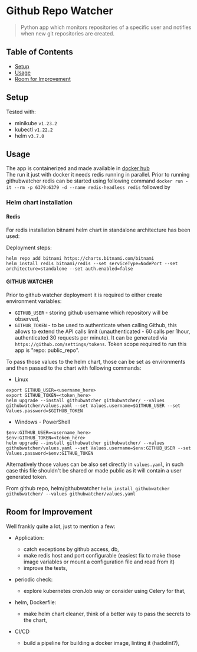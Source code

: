 # Github Repo Watcher
> Python app which monitors repositories of a specific user and notifies when new git repositories are created.

## Table of Contents
* [Setup](#setup)
* [Usage](#usage)
* [Room for Improvement](#room-for-improvement)
<!-- * [License](#license) -->

## Setup
Tested with:
- minikube `v1.23.2`
- kubectl  `v1.22.2`
- helm     `v3.7.0`

## Usage

The app is containerized and made available in [docker hub](https://hub.docker.com/repository/docker/pmuzyka/githubwatcher)  
The run it just with docker it needs redis running in parallel. Prior to running githubwatcher redis can be started using following command `docker run -it --rm -p 6379:6379 -d --name redis-headless redis` followed by 

### Helm chart installation

#### Redis
For redis installation bitnami helm chart in standalone architecture has been used:

Deployment steps:  
```
helm repo add bitnami https://charts.bitnami.com/bitnami
helm install redis bitnami/redis --set serviceType=NodePort --set architecture=standalone --set auth.enabled=false
```

#### GITHUB WATCHER
Prior to github watcher deployment it is required to either create environment variables:
- `GITHUB_USER` - storing github username which repository will be observed,
- `GITHUB_TOKEN` - to be used to authenticate when calling Github, this allows to extend the API calls limit (unauthenticated - 60 calls per 1hour, authenticated 30 requests per minute). It can be generated via `https://github.com/settings/tokens`. Token scope required to run this app is "repo: public_repo". 

To pass those values to the helm chart, those can be set as environments and then passed to the chart with following commands: 

- Linux
```
export GITHUB_USER=<username_here>
export GITHUB_TOKEN=<token_here>
helm upgrade --install githubwatcher githubwatcher/ --values githubwatcher/values.yaml --set Values.username=$GITHUB_USER --set Values.password=$GITHUB_TOKEN
```

- Windows - PowerShell
```
$env:GITHUB_USER=<username_here>
$env:GITHUB_TOKEN=<token_here>
helm upgrade --install githubwatcher githubwatcher/ --values githubwatcher/values.yaml --set Values.username=$env:GITHUB_USER --set Values.password=$env:GITHUB_TOKEN

```

Alternatively those values can be also set directly in `values.yaml`, in such case this file shouldn't be shared or made public as it will contain a user generated token.

From github repo, helm/githubwatcher
`helm install githubwatcher githubwatcher/ --values githubwatcher/values.yaml`

## Room for Improvement
Well frankly quite a lot, just to mention a few:
- Application: 
  - catch exceptions by github access, db,
  - make redis host and port configurable (easiest fix to make those image variables or mount a configuration file and read from it)
  - improve the tests,

- periodic check: 
  - explore kubernetes cronJob way or consider using Celery for that,
  
- helm, Dockerfile:
  - make helm chart cleaner, think of a better way to pass the secrets to the chart,

- CI/CD
  - build a pipeline for building a docker image, linting it (hadolint?),